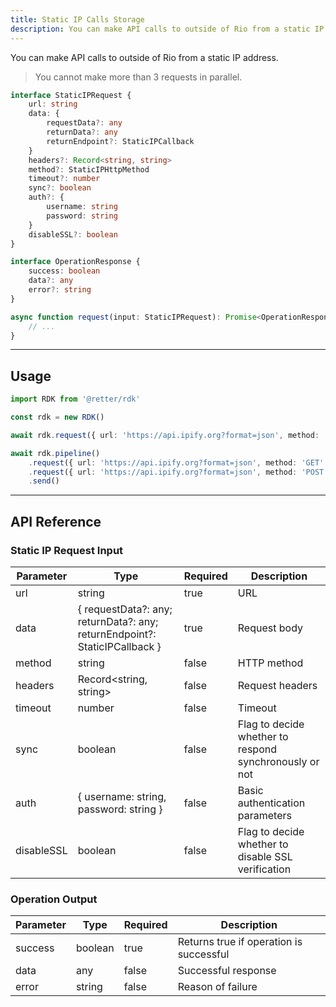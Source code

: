 ```yaml
---
title: Static IP Calls Storage
description: You can make API calls to outside of Rio from a static IP address.
---
```


You can make API calls to outside of Rio from a static IP address.

> You cannot make more than 3 requests in parallel.

```typescript
interface StaticIPRequest {
    url: string
    data: {
        requestData?: any
        returnData?: any
        returnEndpoint?: StaticIPCallback
    }
    headers?: Record<string, string>
    method?: StaticIPHttpMethod
    timeout?: number
    sync?: boolean
    auth?: {
        username: string
        password: string
    }
    disableSSL?: boolean
}

interface OperationResponse {
    success: boolean
    data?: any
    error?: string
}

async function request(input: StaticIPRequest): Promise<OperationResponse | undefined> {
    // ...
}
```

---

## Usage

```typescript
import RDK from '@retter/rdk'

const rdk = new RDK()

await rdk.request({ url: 'https://api.ipify.org?format=json', method: 'GET' })

await rdk.pipeline()
    .request({ url: 'https://api.ipify.org?format=json', method: 'GET' })
    .request({ url: 'https://api.ipify.org?format=json', method: 'POST' })
    .send()
```

---

## API Reference

### Static IP Request Input

| Parameter     | Type                | Required            | Description         |
| ------------- | ------------------- | ------------------- | ------------------- |
| url           | string              | true                | URL |
| data          | { requestData?: any; returnData?: any; returnEndpoint?: StaticIPCallback } | true                | Request body |
| method        | string              | false               | HTTP method |
| headers       | Record<string, string> | false               | Request headers |
| timeout       | number              | false               | Timeout |
| sync          | boolean             | false               | Flag to decide whether to respond synchronously or not |
| auth          | { username: string, password: string } | false               | Basic authentication parameters |
| disableSSL    | boolean             | false               | Flag to decide whether to disable SSL verification |

### Operation Output

| Parameter     | Type                | Required            | Description         |
| ------------- | ------------------- | ------------------- | ------------------- |
| success       | boolean             | true                | Returns true if operation is successful |
| data          | any                 | false               | Successful response |
| error         | string              | false               | Reason of failure |
